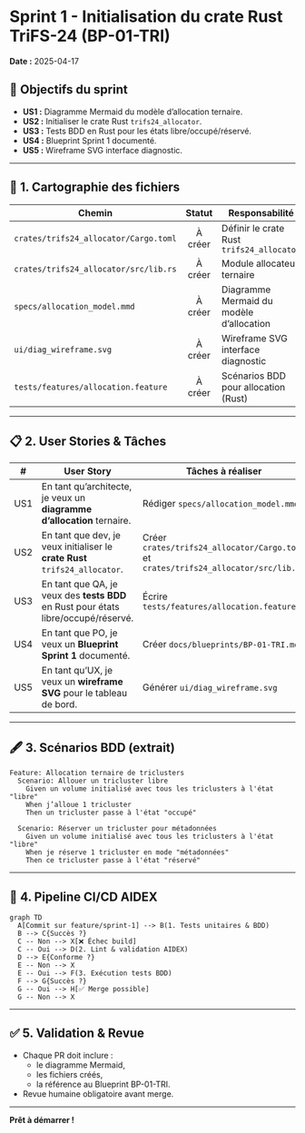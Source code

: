 # Sprint 1 - Initialisation du crate Rust TriFS-24 (BP-01-TRI)

**Date :** 2025-04-17

## 🎯 Objectifs du sprint

- **US1 :** Diagramme Mermaid du modèle d’allocation ternaire.
- **US2 :** Initialiser le crate Rust `trifs24_allocator`.
- **US3 :** Tests BDD en Rust pour les états libre/occupé/réservé.
- **US4 :** Blueprint Sprint 1 documenté.
- **US5 :** Wireframe SVG interface diagnostic.

---

## 📁 1. Cartographie des fichiers

| Chemin                                              | Statut   | Responsabilité                           | Artefact lié             |
|-----------------------------------------------------|:--------:|------------------------------------------|--------------------------|
| `crates/trifs24_allocator/Cargo.toml`               | À créer  | Définir le crate Rust `trifs24_allocator` | Blueprint BP-01-TRI      |
| `crates/trifs24_allocator/src/lib.rs`               | À créer  | Module allocateur ternaire               | –                        |
| `specs/allocation_model.mmd`                        | À créer  | Diagramme Mermaid du modèle d’allocation | allocation_model.mmd     |
| `ui/diag_wireframe.svg`                             | À créer  | Wireframe SVG interface diagnostic       | diag_wireframe.svg       |
| `tests/features/allocation.feature`                 | À créer  | Scénarios BDD pour allocation (Rust)     | allocation.feature       |

---

## 📋 2. User Stories & Tâches

| #    | User Story                                                                   | Tâches à réaliser                              |
|:----:|-------------------------------------------------------------------------------|------------------------------------------------|
| US1  | En tant qu’architecte, je veux un **diagramme d’allocation** ternaire.       | Rédiger `specs/allocation_model.mmd`           |
| US2  | En tant que dev, je veux initialiser le **crate Rust** `trifs24_allocator`. | Créer `crates/trifs24_allocator/Cargo.toml` et `crates/trifs24_allocator/src/lib.rs` |
| US3  | En tant que QA, je veux des **tests BDD** en Rust pour états libre/occupé/réservé.  | Écrire `tests/features/allocation.feature`     |
| US4  | En tant que PO, je veux un **Blueprint Sprint 1** documenté.                 | Créer `docs/blueprints/BP-01-TRI.md`           |
| US5  | En tant qu’UX, je veux un **wireframe SVG** pour le tableau de bord.         | Générer `ui/diag_wireframe.svg`                |

---

## 🖋️ 3. Scénarios BDD (extrait)

```gherkin
Feature: Allocation ternaire de triclusters
  Scenario: Allouer un tricluster libre
    Given un volume initialisé avec tous les triclusters à l'état "libre"
    When j’alloue 1 tricluster
    Then un tricluster passe à l'état "occupé"

  Scenario: Réserver un tricluster pour métadonnées
    Given un volume initialisé avec tous les triclusters à l'état "libre"
    When je réserve 1 tricluster en mode "métadonnées"
    Then ce tricluster passe à l'état "réservé"
```

---

## 🔄 4. Pipeline CI/CD AIDEX

```mermaid
graph TD
  A[Commit sur feature/sprint-1] --> B(1. Tests unitaires & BDD)
  B --> C{Succès ?}
  C -- Non --> X[❌ Échec build]
  C -- Oui --> D(2. Lint & validation AIDEX)
  D --> E{Conforme ?}
  E -- Non --> X
  E -- Oui --> F(3. Exécution tests BDD)
  F --> G{Succès ?}
  G -- Oui --> H[✅ Merge possible]
  G -- Non --> X
``` 

---

## ✅ 5. Validation & Revue

- Chaque PR doit inclure :
  - le diagramme Mermaid,
  - les fichiers créés,
  - la référence au Blueprint BP-01-TRI.
- Revue humaine obligatoire avant merge.

---

**Prêt à démarrer !**
